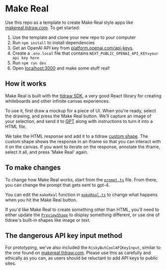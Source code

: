 # Make Real

Use this repo as a template to create Make Real style apps like
[makereal.tldraw.com](https://makereal.tldraw.com). To get started:

1. Use the template and clone your new repo to your computer
2. Run `npm install` to install dependencies
3. Get an OpenAI API key from [platform.openai.com/api-keys](https://platform.openai.com/api-keys).
4. Create a `.env.local` file that contains `NEXT_PUBLIC_OPENAI_API_KEY=your api key here`
5. Run `npm run dev`
6. Open [localhost:3000](http://localhost:3000) and make some stuff real!

## How it works

Make Real is built with the [tldraw
SDK](https://tldraw.dev/?utm_source=github&utm_medium=readme&utm_campaign=make-real), a very good
React library for creating whiteboards and other infinite canvas experiences.

To use it, first draw a mockup for a piece of UI. When you're ready, select the drawing, and press
the Make Real button. We'll capture an image of your selection, and send it to
[GPT](https://platform.openai.com/docs/guides/vision) along with instructions to turn it into a HTML
file.

We take the HTML response and add it to a tldraw [custom
shape](https://tldraw.dev/docs/shapes#Custom-shapes). The custom shape shows the response in an
iframe so that you can interact with it on the canvas. If you want to iterate on the response,
annotate the iframe, select it all, and press 'Make Real' again.

## To make changes

To change how Make Real works, start from the [`prompt.ts`](./app/prompt.ts) file. From there, you
can change the prompt that gets sent to gpt-4.

You can edit the `makeReal` function in [`makeReal.ts`](./app/lib/makeReal.tsx) to change what
happens when you hit the Make Real button.

If you'd like Make Real to create something other than HTML, you'll need to either update the
[`PreviewShape`](./app/PreviewShape/PreviewShape.tsx) to display something different, or use one of
tldraw's built-in shapes like image or text.

## The dangerous API key input method

For prototyping, we've also included the `RiskyButCoolAPIKeyInput`, similar to the one found on
[makereal.tldraw.com](https://makereal.tldraw.com). Please use this as carefully and ethically as
you can, as users should be reluctant to add API keys to public sites.
